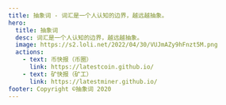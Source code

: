 ```yaml
---
title: 抽象词 - 词汇是一个人认知的边界，越远越抽象。
hero:
  title: 抽象词
  desc: 词汇是一个人认知的边界，越远越抽象。
  image: https://s2.loli.net/2022/04/30/VUJmAZy9hFnzt5M.png
  actions:
    - text: 币快报（币圈）
      link: https://latestcoin.github.io/
    - text: 矿快报（矿工）
      link: https://latestminer.github.io/
footer: Copyright ©抽象词 2020
---
```

